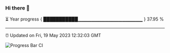### Hi there 👋

⏳ Year progress { ███████████▁▁▁▁▁▁▁▁▁▁▁▁▁▁▁▁▁▁▁ } 37.95 %

---

⏰ Updated on Fri, 19 May 2023 12:32:03 GMT

![Progress Bar CI](https://github.com/ZhaoGui/ZhaoGui/workflows/Progress%20Bar%20CI/badge.svg)
